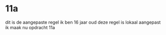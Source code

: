 # 11a
dit is de aangepaste regel
ik ben 16 jaar oud
deze regel is lokaal aangepast
ik maak nu opdracht 11a
